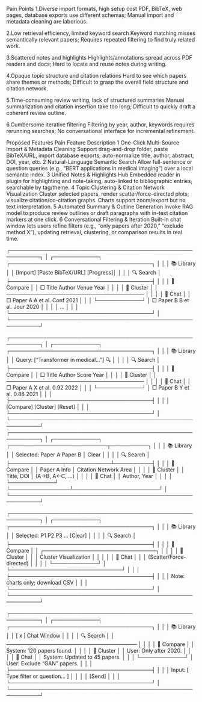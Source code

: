 Pain Points
1.Diverse import formats, high setup cost
  PDF, BibTeX, web pages, database exports use different schemas;
  Manual import and metadata cleaning are laborious.

2.Low retrieval efficiency, limited keyword search
  Keyword matching misses semantically relevant papers;
  Requires repeated filtering to find truly related work.

3.Scattered notes and highlights
  Highlights/annotations spread across PDF readers and docs;
  Hard to locate and reuse notes during writing.

4.Opaque topic structure and citation relations
  Hard to see which papers share themes or methods;
  Difficult to grasp the overall field structure and citation network.

5.Time-consuming review writing, lack of structured summaries
  Manual summarization and citation insertion take too long;
  Difficult to quickly draft a coherent review outline.

6.Cumbersome iterative filtering
  Filtering by year, author, keywords requires rerunning searches;
  No conversational interface for incremental refinement.

Proposed Features
Pain	Feature	Description
1	One-Click Multi-Source Import & Metadata Cleaning	Support drag-and-drop folder, paste BibTeX/URL, import database exports; auto-normalize title, author, abstract, DOI, year, etc.
2	Natural-Language Semantic Search	Allow full-sentence or question queries (e.g., “BERT applications in medical imaging”) over a local semantic index.
3	Unified Notes & Highlights Hub	Embedded reader in plugin for highlighting and note-taking, auto-linked to bibliographic entries, searchable by tag/theme.
4	Topic Clustering & Citation Network Visualization	Cluster selected papers, render scatter/force-directed plots; visualize citation/co-citation graphs. Charts support zoom/export but no text interpretation.
5	Automated Summary & Outline Generation	Invoke RAG model to produce review outlines or draft paragraphs with in-text citation markers at one click.
6	Conversational Filtering & Iteration	Built-in chat window lets users refine filters (e.g., “only papers after 2020,” “exclude method X”), updating retrieval, clustering, or comparison results in real time.






┌──────────────────────────────────────────────────────────┐
│ ┌────────────┐ ┌──────────────────────────────────────┐ │
│ │ 📚 Library  │ │ [Import] [Paste BibTeX/URL] [Progress]│ │
│ │ 🔍 Search   │ ├──────────────────────────────────────┤ │
│ │ 🔗 Compare  │ │ □ Title         Author    Venue Year │ │
│ │ 🔳 Cluster  │ │ ───────────────────────────────────── │ │
│ │ 💬 Chat     │ │ □ Paper A       A et al.  Conf 2021 │ │
│ └────────────┘ │ □ Paper B       B et al.  Jour 2020 │ │
│                │ …                                    │ │
│                └──────────────────────────────────────┘ │
└──────────────────────────────────────────────────────────┘


┌──────────────────────────────────────────────────────────┐
│ ┌────────────┐ ┌──────────────────────────────────────┐ │
│ │ 📚 Library  │ │ Query: [“Transformer in medical…”] 🔍 │ │
│ │ 🔍 Search   │ ├──────────────────────────────────────┤ │
│ │ 🔗 Compare  │ │ □ Title       Author    Score  Year  │ │
│ │ 🔳 Cluster  │ │ ───────────────────────────────────── │ │
│ │ 💬 Chat     │ │ □ Paper A     X et al.  0.92  2022 │ │
│ └────────────┘ │ □ Paper B     Y et al.  0.88  2021 │ │
│                ├──────────────────────────────────────┤ │
│                │ [Compare] [Cluster] [Reset]        │ │
│                └──────────────────────────────────────┘ │
└──────────────────────────────────────────────────────────┘
┌──────────────────────────────────────────────────────────┐
│ ┌────────────┐ ┌──────────────────────────┬──────────┐ │
│ │ 📚 Library  │ │ Selected: Paper A  Paper B │ Clear │ │
│ │ 🔍 Search   │ ├──────────────┬────────────┴──────────┤ │
│ │ 🔗 Compare  │ │ Paper A Info │ Citation Network Area │ │
│ │ 🔳 Cluster  │ │ Title, DOI   │ (A→B, A←C, ...)       │ │
│ │ 💬 Chat     │ │ Author, Year │                        │ │
│ └────────────┘ └────────────────┴───────────────────────┘ │
└──────────────────────────────────────────────────────────┘


┌──────────────────────────────────────────────────────────┐
│ ┌────────────┐ ┌──────────────────────────────────────┐ │
│ │ 📚 Library  │ │ Selected: P1 P2 P3 … [Clear]         │ │
│ │ 🔍 Search   │ ├──────────────────────────────────────┤ │
│ │ 🔗 Compare  │ │   ┌──────────────────────────────┐   │ │
│ │ 🔳 Cluster  │ │   │   Cluster Visualization     │   │ │
│ │ 💬 Chat     │ │   │ (Scatter/Force-directed)     │   │ │
│ └────────────┘ │   └──────────────────────────────┘   │ │
│                ├──────────────────────────────────────┤ │
│                │ Note: charts only; download CSV     │ │
│                └──────────────────────────────────────┘ │
└──────────────────────────────────────────────────────────┘


┌──────────────────────────────────────────────────────────┐
│ ┌────────────┐ ┌──────────────────────────────────────┐ │
│ │ 📚 Library  │ │ [ x ] Chat Window                   │ │
│ │ 🔍 Search   │ │ ─────────────────────────────────── │ │
│ │ 🔗 Compare  │ │ System: 120 papers found.           │ │
│ │ 🔳 Cluster  │ │ User: Only after 2020.              │ │
│ │ 💬 Chat     │ │ System: Updated to 45 papers.       │ │
│ └────────────┘ │ User: Exclude “GAN” papers.         │ │
│                ├──────────────────────────────────────┤ │
│                │ Input: [ Type filter or question… ] │ │
│                │ [Send]                              │ │
│                └──────────────────────────────────────┘ │
└──────────────────────────────────────────────────────────┘



